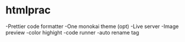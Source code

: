 # htmlprac

-Prettier code formatter
-One monokai theme (opt)
-Live server
-Image preview
-color highight
-code runner
-auto rename tag
